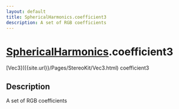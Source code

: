 ```yaml
---
layout: default
title: SphericalHarmonics.coefficient3
description: A set of RGB coefficients
---
```

# [SphericalHarmonics]({{site.url}}/Pages/StereoKit/SphericalHarmonics.html).coefficient3

<div class='signature' markdown='1'>
[Vec3]({{site.url}}/Pages/StereoKit/Vec3.html) coefficient3
</div>

## Description
A set of RGB coefficients

